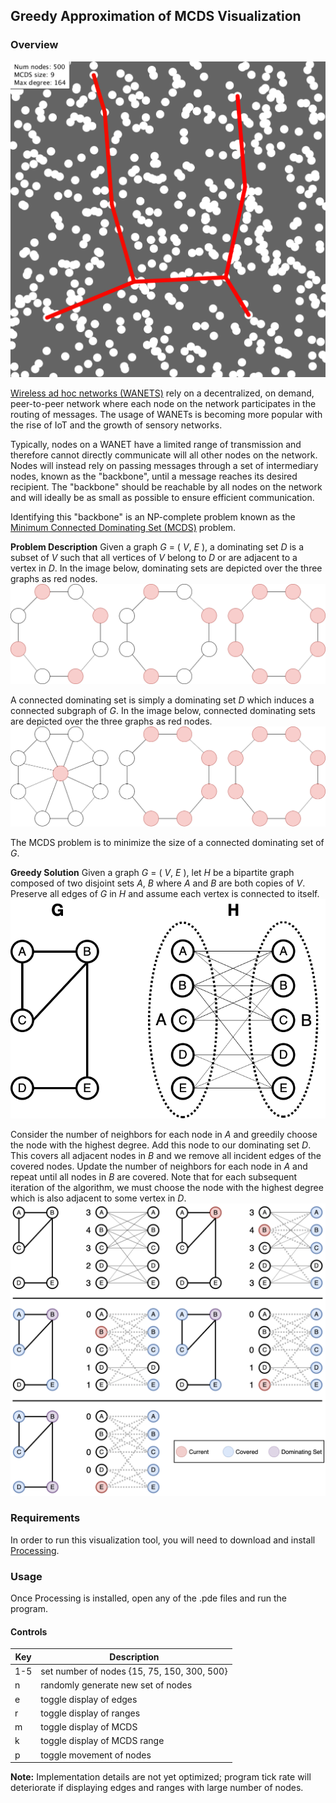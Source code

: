 ## Greedy Approximation of MCDS Visualization

### Overview

![mcds demo image](./MCDS_Demo/images/mcds_demo.png)

[Wireless ad hoc networks (WANETS)](https://en.wikipedia.org/wiki/Wireless_ad_hoc_network) rely on a decentralized, on demand, peer-to-peer network where each node on the network participates in the routing of messages. The usage of WANETs is becoming more popular with the rise of IoT and the growth of sensory networks.

Typically, nodes on a WANET have a limited range of transmission and therefore cannot directly communicate will all other nodes on the network. Nodes will instead rely on passing messages through a set of intermediary nodes, known as the "backbone", until a message reaches its desired recipient. The "backbone" should be reachable by all nodes on the network and will ideally be as small as possible to ensure efficient communication.

Identifying this "backbone" is an NP-complete problem known as the [Minimum Connected Dominating Set (MCDS)](https://en.wikipedia.org/wiki/Connected_dominating_set) problem.

__Problem Description__
Given a graph _G_ = ( _V_, _E_ ), a dominating set _D_ is a subset of _V_ such that all vertices of _V_ belong to _D_ or are adjacent to a vertex in _D_. In the image below, dominating sets are depicted over the three graphs as red nodes.
![dominating sets image](./MCDS_Demo/images/dominating_sets.png)

A connected dominating set is simply a dominating set _D_ which induces a connected subgraph of _G_. In the image below, connected dominating sets are depicted over the three graphs as red nodes.
![connected dominating sets image](./MCDS_Demo/images/connected_dominating_sets.png)

The MCDS problem is to minimize the size of a connected dominating set of _G_.

__Greedy Solution__
Given a graph _G_ = ( _V_, _E_ ), let _H_ be a bipartite graph composed of two disjoint sets _A_, _B_ where _A_ and _B_ are both copies of _V_. Preserve all edges of _G_ in _H_ and assume each vertex is connected to itself.
![bipartite graph image](./MCDS_Demo/images/bipartite_g_h.png)

Consider the number of neighbors for each node in _A_ and greedily choose the node with the highest degree. Add this node to our dominating set _D_. This covers all adjacent nodes in _B_ and we remove all incident edges of the covered nodes. Update the number of neighbors for each node in _A_ and repeat until all nodes in _B_ are covered. Note that for each subsequent iteration of the algorithm, we must choose the node with the highest degree which is also adjacent to some vertex in _D_.
![greedy algorithm image](./MCDS_Demo/images/greedy_algo.png)

### Requirements

In order to run this visualization tool, you will need to download and install [Processing](https://processing.org/download/). 

### Usage

Once Processing is installed, open any of the .pde files and run the program.

#### Controls

| Key | Description                             |
|-----|-----------------------------------------|
| 1-5   | set number of nodes {15, 75, 150, 300, 500} |
| n   | randomly generate new set of nodes |
| e   | toggle display of edges |
| r   | toggle display of ranges |
| m   | toggle display of MCDS |
| k   | toggle display of MCDS range |
| p   | toggle movement of nodes |


__Note:__ Implementation details are not yet optimized; program tick rate will deteriorate if displaying edges and ranges with large number of nodes.
